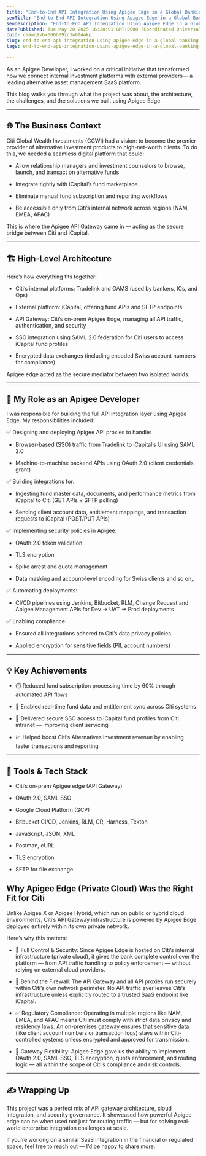 ```yaml
---
title: "End-to-End API Integration Using Apigee Edge in a Global Banking Environment"
seoTitle: "End-to-End API Integration Using Apigee Edge in a Global Banking"
seoDescription: "End-to-End API Integration Using Apigee Edge in a Global Banking Environment"
datePublished: Tue May 20 2025 16:28:01 GMT+0000 (Coordinated Universal Time)
cuid: cmawq9vbx000b09ic3w0f44kp
slug: end-to-end-api-integration-using-apigee-edge-in-a-global-banking-environment
tags: end-to-end-api-integration-using-apigee-edge-in-a-global-banking-environment, apigee-with-banking-sector, apigee-real-world-project-example, end-to-end-api-integration

---
```


As an Apigee Developer, I worked on a critical initiative that transformed how we connect internal investment platforms with external providers— a leading alternative asset management SaaS platform.

This blog walks you through what the project was about, the architecture, the challenges, and the solutions we built using Apigee Edge.

---

## 🌐 The Business Context

Citi Global Wealth Investments (CGWI) had a vision: to become the premier provider of alternative investment products to high-net-worth clients. To do this, we needed a seamless digital platform that could:

* Allow relationship managers and investment counselors to browse, launch, and transact on alternative funds
    
* Integrate tightly with iCapital’s fund marketplace.
    
* Eliminate manual fund subscription and reporting workflows
    
* Be accessible only from Citi’s internal network across regions (NAM, EMEA, APAC)
    

This is where the Apigee API Gateway came in — acting as the secure bridge between Citi and iCapital.

---

## 🏗️ High-Level Architecture

Here’s how everything fits together:

* Citi’s internal platforms: Tradelink and GAMS (used by bankers, ICs, and Ops)
    
* External platform: iCapital, offering fund APIs and SFTP endpoints
    
* API Gateway: Citi’s on-prem Apigee Edge, managing all API traffic, authentication, and security
    
* SSO integration using SAML 2.0 federation for Citi users to access iCapital fund profiles
    
* Encrypted data exchanges (including encoded Swiss account numbers for compliance)
    

Apigee edge acted as the secure mediator between two isolated worlds.

---

## 🔧 My Role as an Apigee Developer

I was responsible for building the full API integration layer using Apigee Edge. My responsibilities included:

✅ Designing and deploying Apigee API proxies to handle:

* Browser-based (SSO) traffic from Tradelink to iCapital’s UI using SAML 2.0
    
* Machine-to-machine backend APIs using OAuth 2.0 (client credentials grant)
    

✅ Building integrations for:

* Ingesting fund master data, documents, and performance metrics from iCapital to Citi (GET APIs + SFTP polling)
    
* Sending client account data, entitlement mappings, and transaction requests to iCapital (POST/PUT APIs)
    

✅ Implementing security policies in Apigee:

* OAuth 2.0 token validation
    
* TLS encryption
    
* Spike arrest and quota management
    
* Data masking and account-level encoding for Swiss clients and so on,.
    

✅ Automating deployments:

* CI/CD pipelines using Jenkins, Bitbucket, RLM, Change Request and Apigee Management APIs for Dev → UAT → Prod deployments
    

✅ Enabling compliance:

* Ensured all integrations adhered to Citi’s data privacy policies
    
* Applied encryption for sensitive fields (PII, account numbers)
    

---

## 💡 Key Achievements

* ⏱️ Reduced fund subscription processing time by 60% through automated API flows
    
* 🔁 Enabled real-time fund data and entitlement sync across Citi systems
    
* 🔐 Delivered secure SSO access to iCapital fund profiles from Citi intranet — improving client servicing
    
* 📈 Helped boost Citi’s Alternatives investment revenue by enabling faster transactions and reporting
    

---

## 🧰 Tools & Tech Stack

* Citi’s on-prem Apigee edge (API Gateway)
    
* OAuth 2.0, SAML SSO
    
* Google Cloud Platform (GCP)
    
* Bitbucket CI/CD, Jenkins, RLM, CR, Harness, Tekton
    
* JavaScript, JSON, XML
    
* Postman, cURL
    
* TLS encryption
    
* SFTP for file exchange
    

## Why Apigee Edge (Private Cloud) Was the Right Fit for Citi

Unlike Apigee X or Apigee Hybrid, which run on public or hybrid cloud environments, Citi’s API Gateway infrastructure is powered by Apigee Edge deployed entirely within its own private network.

Here’s why this matters:

* 🔐 Full Control & Security: Since Apigee Edge is hosted on Citi’s internal infrastructure (private cloud), it gives the bank complete control over the platform — from API traffic handling to policy enforcement — without relying on external cloud providers.
    
* 🧱 Behind the Firewall: The API Gateway and all API proxies run securely within Citi’s own network perimeter. No API traffic ever leaves Citi’s infrastructure unless explicitly routed to a trusted SaaS endpoint like iCapital.
    
* ✅ Regulatory Compliance: Operating in multiple regions like NAM, EMEA, and APAC means Citi must comply with strict data privacy and residency laws. An on-premises gateway ensures that sensitive data (like client account numbers or transaction logs) stays within Citi-controlled systems unless encrypted and approved for transmission.
    
* 🔄 Gateway Flexibility: Apigee Edge gave us the ability to implement OAuth 2.0, SAML SSO, TLS encryption, quota enforcement, and routing logic — all within the scope of Citi’s compliance and risk controls.
    

---

## ✍️ Wrapping Up

This project was a perfect mix of API gateway architecture, cloud integration, and security governance. It showcased how powerful Apigee edge can be when used not just for routing traffic — but for solving real-world enterprise integration challenges at scale.

If you’re working on a similar SaaS integration in the financial or regulated space, feel free to reach out — I’d be happy to share more.